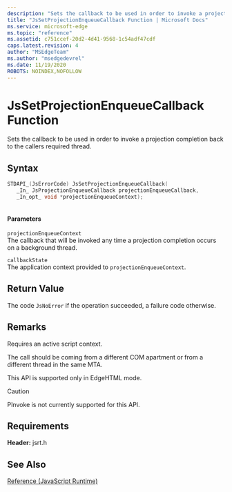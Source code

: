 ```yaml
---
description: "Sets the callback to be used in order to invoke a projection completion back to the callers required thread."
title: "JsSetProjectionEnqueueCallback Function | Microsoft Docs"
ms.service: microsoft-edge
ms.topic: "reference"
ms.assetid: c751ccef-20d2-4d41-9568-1c54adf47cdf
caps.latest.revision: 4
author: "MSEdgeTeam"
ms.author: "msedgedevrel"
ms.date: 11/19/2020
ROBOTS: NOINDEX,NOFOLLOW
---
```

# JsSetProjectionEnqueueCallback Function

Sets the callback to be used in order to invoke a projection completion back to the callers required thread.  
  
## Syntax  
  
```cpp  
STDAPI_(JsErrorCode) JsSetProjectionEnqueueCallback(  
   _In_ JsProjectionEnqueueCallback projectionEnqueueCallback,  
   _In_opt_ void *projectionEnqueueContext);  
  
```  
  
#### Parameters  
 `projectionEnqueueContext`  
 The callback that will be invoked any time a projection completion occurs on a background thread.  
  
 `callbackState`  
 The application context provided to `projectionEnqueueContext`.  
  
## Return Value  
 The code `JsNoError` if the operation succeeded, a failure code otherwise.  
  
## Remarks  
 Requires an active script context.  
  
 The call should be coming from a different COM apartment or from a different thread in the same MTA.  
  
 This API is supported only in EdgeHTML mode.  
  
> [!CAUTION]
>  PInvoke is not currently supported for this API.  
  
## Requirements  
 **Header:** jsrt.h  
  
## See Also  
 [Reference (JavaScript Runtime)](../chakra-hosting/reference-javascript-runtime.md)

